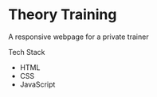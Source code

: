 # Theory Training

A responsive webpage for a private trainer

Tech Stack
- HTML
- CSS
- JavaScript
